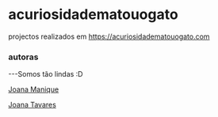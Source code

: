 # acuriosidadematouogato
projectos realizados em https://acuriosidadematouogato.com

### autoras

---Somos tão lindas :D

[Joana Manique](https://github.com/joanamanique)

[Joana Tavares](https://github.com/jpmtavares)
